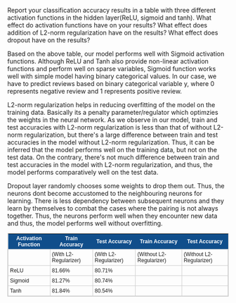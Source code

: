 Report your classification accuracy results in a table with three different activation functions in the hidden layer(ReLU, sigmoid and tanh). What effect do activation functions have on your results? What effect does addition of L2-norm regularization have on the results? What effect does dropout have on the results?

Based on the above table, our model performs well with Sigmoid activation functions. Although ReLU and Tanh also provide non-linear activation functions and perform well on sparse variables, Sigmoid function works well with simple model having binary categorical values. In our case, we have to predict reviews based on binary categorical variable y, where 0 represents negative review and 1 represents positive review. 

L2-norm regularization helps in reducing overfitting of the model on the training data. Basically its a penalty parameter/regulator which optimzies the weights in the neural network. As we observe in our model, train and test accuracies with L2-norm regularization is less than that of without L2-norm regularization, but there's a large difference between train and test accuracies in the model without L2-norm regularization. Thus, it can be inferred that the model performs well on the training data, but not on the test data. On the contrary, there's not much difference between train and test accuracies in the model with L2-norm regularization, and thus, the model performs comparatively well on the test data.  

Dropout layer randomly chooses some weights to drop them out. Thus, the neurons dont become accustomed to the neighbouring neurons for learning. There is less dependency between subsequent neurons and they learn by themselves to combat the cases where the pairing is not always together. Thus, the neurons perform well when they encounter new data and thus, the model performs well without overfitting.


<style type="text/css">
	table.tableizer-table {
		font-size: 12px;
		border: 1px solid #CCC; 
		font-family: Arial, Helvetica, sans-serif;
	} 
	.tableizer-table td {
		padding: 4px;
		margin: 3px;
		border: 1px solid #CCC;
	}
	.tableizer-table th {
		background-color: #104E8B; 
		color: #FFF;
		font-weight: bold;
	}
</style>
<table class="tableizer-table">
<thead><tr class="tableizer-firstrow"><th>Activation Function</th><th>Train Accuracy</th><th>Test Accuracy</th><th>Train Accuracy</th><th>Test Accuracy</th></tr></thead><tbody>
 <tr><td>&nbsp;</td><td>(With L2-Regularizer)</td><td>(With L2-Regularizer)</td><td>(Without L2-Regularizer)</td><td>(Without L2-Regularizer)</td></tr>
 <tr><td>ReLU</td><td>81.66%</td><td>80.71%</td><td>&nbsp;</td><td>&nbsp;</td></tr>
 <tr><td>Sigmoid</td><td>81.27%</td><td>80.74%</td><td>&nbsp;</td><td>&nbsp;</td></tr>
 <tr><td>Tanh</td><td>81.84%</td><td>80.54%</td><td>&nbsp;</td><td></td></tr>
</tbody></table>
